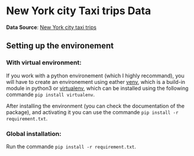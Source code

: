 # New York city Taxi trips Data
**Data Source**: [New York city taxi trips](https://www.kaggle.com/dhruvildave/new-york-city-taxi-trips-2019 "you will fnd the data on this link")

## Setting up the environement

### With virtual environment:
If you work with a python environement (which I highly recommand), you will have to create an environement using eather [venv](https://docs.python.org/3/tutorial/venv.html), which is a build-in module in python3 or [virtualenv](https://virtualenv.pypa.io/en/latest/), which can be installed using the following commande `pip install virtualenv`.

After installing the environment (you can check the documentation of the package), and activating it you can use the commande `pip install -r requirement.txt`.

### Global installation:

Run the commande `pip install -r requirement.txt`.